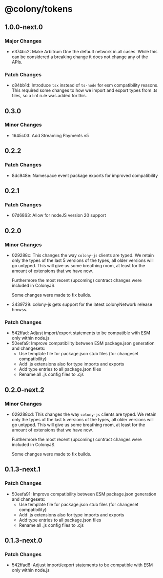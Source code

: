 # @colony/tokens

## 1.0.0-next.0

### Major Changes

- e374bc2: Make Arbitrum One the default network in all cases. While this can be considered a breaking change it does not change any of the APIs.

### Patch Changes

- c84bb1d: Introduce `tsx` instead of `ts-node` for esm compatibility reasons. This required some changes to how we import and export types from .ts files, so a lint rule was added for this.

## 0.3.0

### Minor Changes

- 1645c03: Add Streaming Payments v5

## 0.2.2

### Patch Changes

- 8dc948e: Namespace event package exports for improved compatibility

## 0.2.1

### Patch Changes

- 07d6863: Allow for nodeJS version 20 support

## 0.2.0

### Minor Changes

- 029288c: This changes the way `colony-js` clients are typed. We retain only the types of the last 5 versions of the types, all older versions will go untyped. This will give us some breathing room, at least for the amount of extensions that we have now.

  Furthermore the most recent (upcoming) contract changes were included in ColonyJS.

  Some changes were made to fix builds.

- 3439729: colony-js gets support for the latest colonyNetwork release hmwss.

### Patch Changes

- 542ffad: Adjust import/export statements to be compatible with ESM only within node.js
- 50eefa9: Improve compatibility between ESM package.json generation and changesets:
  - Use template file for package.json stub files (for changeset compatibility)
  - Add .js extensions also for type imports and exports
  - Add type entries to all package.json files
  - Rename all .js config files to .cjs

## 0.2.0-next.2

### Minor Changes

- 029288cd: This changes the way `colony-js` clients are typed. We retain only the types of the last 5 versions of the types, all older versions will go untyped. This will give us some breathing room, at least for the amount of extensions that we have now.

  Furthermore the most recent (upcoming) contract changes were included in ColonyJS.

  Some changes were made to fix builds.

## 0.1.3-next.1

### Patch Changes

- 50eefa91: Improve compatibility between ESM package.json generation and changesets:
  - Use template file for package.json stub files (for changeset compatibility)
  - Add .js extensions also for type imports and exports
  - Add type entries to all package.json files
  - Rename all .js config files to .cjs

## 0.1.3-next.0

### Patch Changes

- 542ffad8: Adjust import/export statements to be compatible with ESM only within node.js
